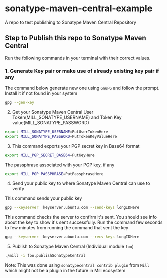 # sonatype-maven-central-example
A repo to test publishing to Sonatype Maven Central Repository

## Step to Publish this repo to Sonatype Maven Central

Run the following commands in your terminal with their correct values.

### 1. Generate Key pair or make use of already existing key pair if any

The command below generate new one using `GnuPG` and follow the prompt. Install it if not found in your system

```bash
gpg --gen-key
```

2. Get your Sonatype Maven Central User Token(MILL_SONATYPE_USERNAME) and Token Key value(MILL_SONATYPE_PASSWORD)

```bash
export MILL_SONATYPE_USERNAME=PutUserTokenHere
export MILL_SONATYPE_PASSWORD=PutTokenKeyValueHere
```

3. This command exports your PGP secret key in Base64 format

```bash
export MILL_PGP_SECRET_BASE64=PutKeyHere
```

The passphrase associated with your PGP key, if any

```bash
export MILL_PGP_PASSPHRASE=PutPassphraseHere
```

4. Send your public key to where Sonatype Maven Central can use to verify

This command sends your public key

```bash
gpg --keyserver  keyserver.ubuntu.com --send-keys longIDHere
```

This command checks the server to confirm it's sent. You should see info about the key to show it's sent successfully. Run the command few seconds to few minutes from running the command that sent the key

```bash
gpg --keyserver  keyserver.ubuntu.com --recv-keys longIDHere
```

5. Publish to Sonatype Maven Central (Individual module `foo`)

```bash
./mill -i foo.publishSonatypeCentral
```


Note: This was done using `sonatypecentral contrib plugin` from `Mill` which might not be a plugin in the future in Mill ecosystem